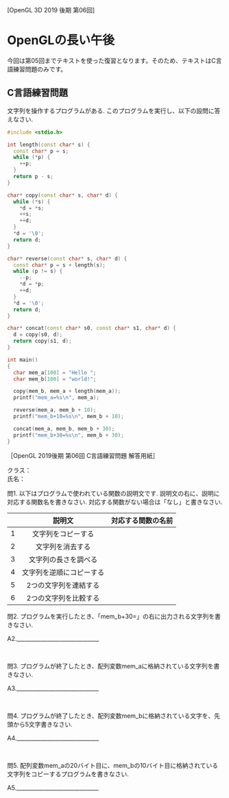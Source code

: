 [OpenGL 3D 2019 後期 第06回]

# OpenGLの長い午後

今回は第05回までテキストを使った復習となります。そのため、テキストはC言語練習問題のみです。

## C言語練習問題

文字列を操作するプログラムがある. このプログラムを実行し、以下の設問に答えなさい.

```c++
#include <stdio.h>

int length(const char* s) {
  const char* p = s;
  while (*p) {
    ++p;
  }
  return p - s;
}

char* copy(const char* s, char* d) {
  while (*s) {
    *d = *s;
    ++s;
    ++d;
  }
  *d = '\0';
  return d;
}

char* reverse(const char* s, char* d) {
  const char* p = s + length(s);
  while (p != s) {
    --p;
    *d = *p;
    ++d;
  }
  *d = '\0';
  return d;
}

char* concat(const char* s0, const char* s1, char* d) {
  d = copy(s0, d);
  return copy(s1, d);
}

int main()
{
  char mem_a[100] = "Hello ";
  char mem_b[100] = "world!";

  copy(mem_b, mem_a + length(mem_a));
  printf("mem_a=%s\n", mem_a);

  reverse(mem_a, mem_b + 10);
  printf("mem_b+10=%s\n", mem_b + 10);

  concat(mem_a, mem_b, mem_b + 30);
  printf("mem_b+30=%s\n", mem_b + 30);
}
```

<div style="page-break-after: always"></div>

［OpenGL 2019後期 第06回 C言語練習問題 解答用紙］

クラス：<br>氏名：

問1. 以下はプログラムで使われている関数の説明文です. 説明文の右に、説明に対応する関数名を書きなさい. 対応する関数がない場合は「なし」と書きなさい.

||説明文 |対応する関数の名前|
|:-:|:-:|:----------:|
|1| 文字列をコピーする ||
|2| 文字列を消去する ||
|3| 文字列の長さを調べる ||
|4| 文字列を逆順にコピーする ||
|5| 2つの文字列を連結する ||
|6| 2つの文字列を比較する ||

問2. プログラムを実行したとき、「mem_b+30=」の右に出力される文字列を書きなさい.

A2.______________________________

<br>

問3. プログラムが終了したとき、配列変数mem_aに格納されている文字列を書きなさい.

A3.______________________________

<br>

問4. プログラムが終了したとき、配列変数mem_bに格納されている文字を、先頭から5文字書きなさい.

A4.______________________________

<br>

問5. 配列変数mem_aの20バイト目に、mem_bの10バイト目に格納されている文字列をコピーするプログラムを書きなさい.

A5.______________________________
